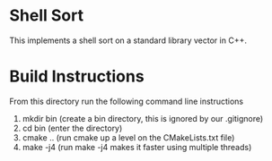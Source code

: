 # Shell Sort

This implements a shell sort on a standard library vector in C++.

# Build Instructions

From this directory run the following command line instructions

1. mkdir bin (create a bin directory, this is ignored by our .gitignore)
2. cd bin (enter the directory)
3. cmake .. (run cmake up a level on the CMakeLists.txt file)
4. make -j4 (run make -j4 makes it faster using multiple threads)

